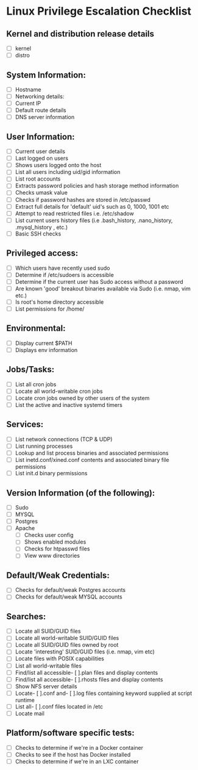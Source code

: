 # Linux Privilege Escalation Checklist


## Kernel and distribution release details

- [ ] kernel
- [ ] distro

## System Information:
- [ ] Hostname
- [ ] Networking details:
- [ ] Current IP
- [ ] Default route details
- [ ] DNS server information
## User Information:
- [ ] Current user details
- [ ] Last logged on users
- [ ] Shows users logged onto the host
- [ ] List all users including uid/gid information
- [ ] List root accounts
- [ ] Extracts password policies and hash storage method information
- [ ] Checks umask value
- [ ] Checks if password hashes are stored in /etc/passwd
- [ ] Extract full details for 'default' uid's such as 0, 1000, 1001 etc
- [ ] Attempt to read restricted files i.e. /etc/shadow
- [ ] List current users history files (i.e .bash_history, .nano_history, .mysql_history , etc.)
- [ ] Basic SSH checks
## Privileged access:
- [ ] Which users have recently used sudo
- [ ] Determine if /etc/sudoers is accessible
- [ ] Determine if the current user has Sudo access without a password
- [ ] Are known 'good' breakout binaries available via Sudo (i.e. nmap, vim etc.)
- [ ] Is root's home directory accessible
- [ ] List permissions for /home/
## Environmental:
- [ ] Display current $PATH
- [ ] Displays env information
## Jobs/Tasks:
- [ ] List all cron jobs
- [ ] Locate all world-writable cron jobs
- [ ] Locate cron jobs owned by other users of the system
- [ ] List the active and inactive systemd timers
## Services:
- [ ] List network connections (TCP & UDP)
- [ ] List running processes
- [ ] Lookup and list process binaries and associated permissions
- [ ] List inetd.conf/xined.conf contents and associated binary file permissions
- [ ] List init.d binary permissions
## Version Information (of the following):
- [ ] Sudo
- [ ] MYSQL
- [ ] Postgres
- [ ] Apache
  - [ ] Checks user config
  - [ ] Shows enabled modules
  - [ ] Checks for htpasswd files
  - [ ] View www directories
## Default/Weak Credentials:
- [ ] Checks for default/weak Postgres accounts
- [ ] Checks for default/weak MYSQL accounts
## Searches:
- [ ] Locate all SUID/GUID files
- [ ] Locate all world-writable SUID/GUID files
- [ ] Locate all SUID/GUID files owned by root
- [ ] Locate 'interesting' SUID/GUID files (i.e. nmap, vim etc)
- [ ] Locate files with POSIX capabilities
- [ ] List all world-writable files
- [ ] Find/list all accessible- [ ].plan files and display contents
- [ ] Find/list all accessible- [ ].rhosts files and display contents
- [ ] Show NFS server details
- [ ] Locate- [ ].conf and- [ ].log files containing keyword supplied at script runtime
- [ ] List all- [ ].conf files located in /etc
- [ ] Locate mail
## Platform/software specific tests:
- [ ] Checks to determine if we're in a Docker container
- [ ] Checks to see if the host has Docker installed
- [ ] Checks to determine if we're in an LXC container
